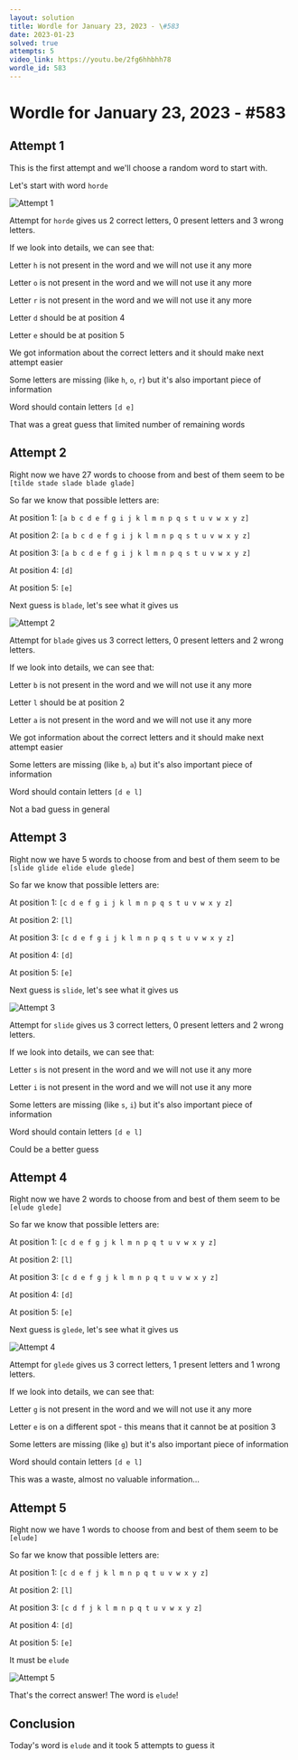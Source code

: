 ```yaml
---
layout: solution
title: Wordle for January 23, 2023 - \#583
date: 2023-01-23
solved: true
attempts: 5
video_link: https://youtu.be/2fg6hhbhh78
wordle_id: 583
---
```


# Wordle for January 23, 2023 - \#583

## Attempt 1

This is the first attempt and we'll choose a random word to start with.

Let's start with word `horde`

![Attempt 1](2023-01-23/attempt-1.png)

Attempt for `horde` gives us 2 correct letters, 0 present letters and 3 wrong letters.

If we look into details, we can see that:

Letter `h` is not present in the word and we will not use it any more

Letter `o` is not present in the word and we will not use it any more

Letter `r` is not present in the word and we will not use it any more

Letter `d` should be at position 4

Letter `e` should be at position 5

We got information about the correct letters and it should make next attempt easier

Some letters are missing (like `h`, `o`, `r`) but it's also important piece of information

Word should contain letters `[d e]`

That was a great guess that limited number of remaining words



## Attempt 2

Right now we have 27 words to choose from and best of them seem to be `[tilde stade slade blade glade]`

So far we know that possible letters are:

At position 1: `[a b c d e f g i j k l m n p q s t u v w x y z]`

At position 2: `[a b c d e f g i j k l m n p q s t u v w x y z]`

At position 3: `[a b c d e f g i j k l m n p q s t u v w x y z]`

At position 4: `[d]`

At position 5: `[e]`

Next guess is `blade`, let's see what it gives us

![Attempt 2](2023-01-23/attempt-2.png)

Attempt for `blade` gives us 3 correct letters, 0 present letters and 2 wrong letters.

If we look into details, we can see that:

Letter `b` is not present in the word and we will not use it any more

Letter `l` should be at position 2

Letter `a` is not present in the word and we will not use it any more

We got information about the correct letters and it should make next attempt easier

Some letters are missing (like `b`, `a`) but it's also important piece of information

Word should contain letters `[d e l]`

Not a bad guess in general



## Attempt 3

Right now we have 5 words to choose from and best of them seem to be `[slide glide elide elude glede]`

So far we know that possible letters are:

At position 1: `[c d e f g i j k l m n p q s t u v w x y z]`

At position 2: `[l]`

At position 3: `[c d e f g i j k l m n p q s t u v w x y z]`

At position 4: `[d]`

At position 5: `[e]`

Next guess is `slide`, let's see what it gives us

![Attempt 3](2023-01-23/attempt-3.png)

Attempt for `slide` gives us 3 correct letters, 0 present letters and 2 wrong letters.

If we look into details, we can see that:

Letter `s` is not present in the word and we will not use it any more

Letter `i` is not present in the word and we will not use it any more

Some letters are missing (like `s`, `i`) but it's also important piece of information

Word should contain letters `[d e l]`

Could be a better guess



## Attempt 4

Right now we have 2 words to choose from and best of them seem to be `[elude glede]`

So far we know that possible letters are:

At position 1: `[c d e f g j k l m n p q t u v w x y z]`

At position 2: `[l]`

At position 3: `[c d e f g j k l m n p q t u v w x y z]`

At position 4: `[d]`

At position 5: `[e]`

Next guess is `glede`, let's see what it gives us

![Attempt 4](2023-01-23/attempt-4.png)

Attempt for `glede` gives us 3 correct letters, 1 present letters and 1 wrong letters.

If we look into details, we can see that:

Letter `g` is not present in the word and we will not use it any more

Letter `e` is on a different spot - this means that it cannot be at position 3

Some letters are missing (like `g`) but it's also important piece of information

Word should contain letters `[d e l]`

This was a waste, almost no valuable information...



## Attempt 5

Right now we have 1 words to choose from and best of them seem to be `[elude]`

So far we know that possible letters are:

At position 1: `[c d e f j k l m n p q t u v w x y z]`

At position 2: `[l]`

At position 3: `[c d f j k l m n p q t u v w x y z]`

At position 4: `[d]`

At position 5: `[e]`

It must be `elude`

![Attempt 5](2023-01-23/attempt-5.png)

That's the correct answer! The word is `elude`!

## Conclusion

Today's word is `elude` and it took 5 attempts to guess it

